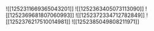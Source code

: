 ![[1252311669365043201]]
![[1252363405073113090]]
![[1252369681807060993]]
![[1252372334712782849]]
![[1252376217510014981]]
![[1252385049808211971]]
